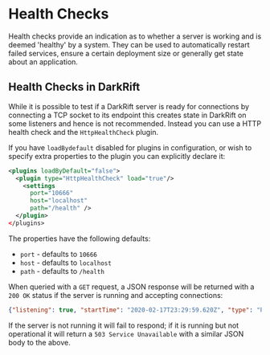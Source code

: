# Health Checks
Health checks provide an indication as to whether a server is working and is deemed 'healthy' by a system. They can be used to automatically restart failed services, ensure a certain deployment size or generally get state about an application.

## Health Checks in DarkRift
While it is possible to test if a DarkRift server is ready for connections by connecting a TCP socket to its endpoint this creates state in DarkRift on some listeners and hence is not recommended. Instead you can use a HTTP health check and the `HttpHealthCheck` plugin.

If you have `loadBydefault` disabled for plugins in configuration, or wish to specify extra properties to the plugin you can explicitly declare it:
```xml
<plugins loadByDefault="false">
  <plugin type="HttpHealthCheck" load="true"/>
    <settings
      port="10666"
      host="localhost"
      path="/health" />
  </plugin>
</plugins>
```
The properties have the following defaults:
- `port` - defaults to `10666`
- `host` - defaults to `localhost`
- `path` - defaults to `/health`

When queried with a `GET` request, a JSON response will be returned with a `200 OK` status if the server is running and accepting connections:
```json
{"listening": true, "startTime": "2020-02-17T23:29:59.620Z", "type": "Pro", "version": "2.5.0.0"}
```

If the server is not running it will fail to respond; if it is running but not operational it will return a `503 Service Unavailable` with a similar JSON body to the above.

